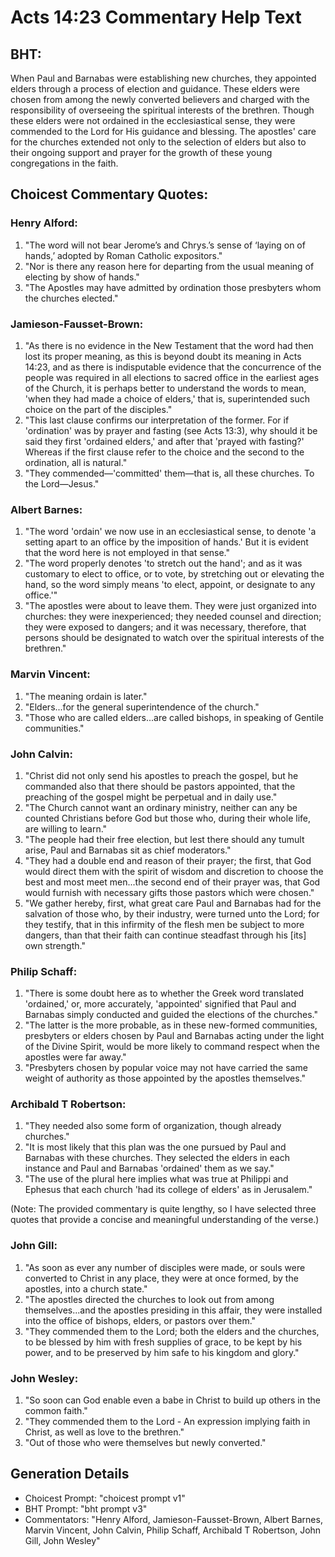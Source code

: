 # Acts 14:23 Commentary Help Text

## BHT:
When Paul and Barnabas were establishing new churches, they appointed elders through a process of election and guidance. These elders were chosen from among the newly converted believers and charged with the responsibility of overseeing the spiritual interests of the brethren. Though these elders were not ordained in the ecclesiastical sense, they were commended to the Lord for His guidance and blessing. The apostles' care for the churches extended not only to the selection of elders but also to their ongoing support and prayer for the growth of these young congregations in the faith.

## Choicest Commentary Quotes:
### Henry Alford:
1. "The word will not bear Jerome’s and Chrys.’s sense of ‘laying on of hands,’ adopted by Roman Catholic expositors."
2. "Nor is there any reason here for departing from the usual meaning of electing by show of hands."
3. "The Apostles may have admitted by ordination those presbyters whom the churches elected."

### Jamieson-Fausset-Brown:
1. "As there is no evidence in the New Testament that the word had then lost its proper meaning, as this is beyond doubt its meaning in Acts 14:23, and as there is indisputable evidence that the concurrence of the people was required in all elections to sacred office in the earliest ages of the Church, it is perhaps better to understand the words to mean, 'when they had made a choice of elders,' that is, superintended such choice on the part of the disciples."
2. "This last clause confirms our interpretation of the former. For if 'ordination' was by prayer and fasting (see Acts 13:3), why should it be said they first 'ordained elders,' and after that 'prayed with fasting?' Whereas if the first clause refer to the choice and the second to the ordination, all is natural."
3. "They commended—'committed' them—that is, all these churches. To the Lord—Jesus."

### Albert Barnes:
1. "The word 'ordain' we now use in an ecclesiastical sense, to denote 'a setting apart to an office by the imposition of hands.' But it is evident that the word here is not employed in that sense."
2. "The word properly denotes 'to stretch out the hand'; and as it was customary to elect to office, or to vote, by stretching out or elevating the hand, so the word simply means 'to elect, appoint, or designate to any office.'"
3. "The apostles were about to leave them. They were just organized into churches: they were inexperienced; they needed counsel and direction; they were exposed to dangers; and it was necessary, therefore, that persons should be designated to watch over the spiritual interests of the brethren."

### Marvin Vincent:
1. "The meaning ordain is later." 
2. "Elders...for the general superintendence of the church."
3. "Those who are called elders...are called bishops, in speaking of Gentile communities."

### John Calvin:
1. "Christ did not only send his apostles to preach the gospel, but he commanded also that there should be pastors appointed, that the preaching of the gospel might be perpetual and in daily use." 
2. "The Church cannot want an ordinary ministry, neither can any be counted Christians before God but those who, during their whole life, are willing to learn."
3. "The people had their free election, but lest there should any tumult arise, Paul and Barnabas sit as chief moderators."
4. "They had a double end and reason of their prayer; the first, that God would direct them with the spirit of wisdom and discretion to choose the best and most meet men...the second end of their prayer was, that God would furnish with necessary gifts those pastors which were chosen."
5. "We gather hereby, first, what great care Paul and Barnabas had for the salvation of those who, by their industry, were turned unto the Lord; for they testify, that in this infirmity of the flesh men be subject to more dangers, than that their faith can continue steadfast through his [its] own strength."

### Philip Schaff:
1. "There is some doubt here as to whether the Greek word translated 'ordained,' or, more accurately, 'appointed' signified that Paul and Barnabas simply conducted and guided the elections of the churches."
2. "The latter is the more probable, as in these new-formed communities, presbyters or elders chosen by Paul and Barnabas acting under the light of the Divine Spirit, would be more likely to command respect when the apostles were far away."
3. "Presbyters chosen by popular voice may not have carried the same weight of authority as those appointed by the apostles themselves."

### Archibald T Robertson:
1. "They needed also some form of organization, though already churches."
2. "It is most likely that this plan was the one pursued by Paul and Barnabas with these churches. They selected the elders in each instance and Paul and Barnabas 'ordained' them as we say."
3. "The use of the plural here implies what was true at Philippi and Ephesus that each church 'had its college of elders' as in Jerusalem."

(Note: The provided commentary is quite lengthy, so I have selected three quotes that provide a concise and meaningful understanding of the verse.)

### John Gill:
1. "As soon as ever any number of disciples were made, or souls were converted to Christ in any place, they were at once formed, by the apostles, into a church state."
2. "The apostles directed the churches to look out from among themselves...and the apostles presiding in this affair, they were installed into the office of bishops, elders, or pastors over them."
3. "They commended them to the Lord; both the elders and the churches, to be blessed by him with fresh supplies of grace, to be kept by his power, and to be preserved by him safe to his kingdom and glory."

### John Wesley:
1. "So soon can God enable even a babe in Christ to build up others in the common faith."
2. "They commended them to the Lord - An expression implying faith in Christ, as well as love to the brethren."
3. "Out of those who were themselves but newly converted."


## Generation Details
- Choicest Prompt: "choicest prompt v1"
- BHT Prompt: "bht prompt v3"
- Commentators: "Henry Alford, Jamieson-Fausset-Brown, Albert Barnes, Marvin Vincent, John Calvin, Philip Schaff, Archibald T Robertson, John Gill, John Wesley"
